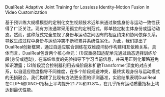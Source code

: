 DualReal: Adaptive Joint Training for Lossless Identity-Motion Fusion in Video Customization

基于预训练大规模模型的定制化文生视频技术近年来通过聚焦身份与运动一致性获得了广泛关注。现有方法通常采用孤立的定制范式，即单独定制主体身份或运动动态。然而，这种范式完全忽视了身份与运动之间固有的相互约束和协同依存关系，导致生成过程中身份与运动冲突不断积累并系统性劣化。为此，我们提出了DualReal创新框架，通过自适应联合训练在双维度间协作构建相互依赖关系。具体而言，DualReal包含两个核心单元：(1)双重感知适配单元通过动态选择训练阶段(身份或运动)，在冻结维度的先验指导下学习当前信息，并采用正则化策略避免知识泄露；(2)阶段混合控制器利用去噪阶段和扩散Transformer深度的对应关系，以自适应粒度指导不同维度，在多个阶段规避冲突，最终实现身份与运动模式的无损融合。我们构建了比现有方法更全面的评测基准，实验结果表明DualReal在CLIP-I和DINO-I指标上平均提升21.7%和31.8%，在几乎所有运动质量指标上均达到最优性能。   

